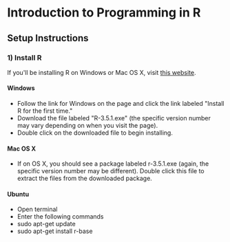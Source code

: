 # Introduction to Programming in R

## Setup Instructions

### 1) Install R

If you'll be installing R on Windows or Mac OS X, visit [this website](https://mirror.its.sfu.ca/mirror/CRAN/).

#### Windows

- Follow the link for Windows on the page and click the link labeled "Install R for the first time."
- Download the file labeled "R-3.5.1.exe" (the specific version number may vary depending on when you visit the page).
- Double click on the downloaded file to begin installing.

#### Mac OS X

- If on OS X, you should see a package labeled r-3.5.1.exe (again, the specific version number may be different). Double click this file to extract the files from the downloaded package.

#### Ubuntu

- Open terminal
- Enter the following commands
- sudo apt-get update
- sudo apt-get install r-base


